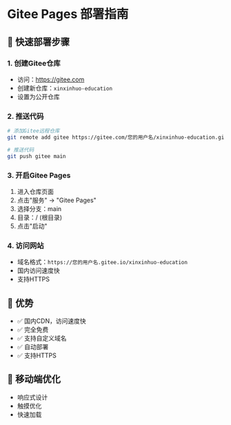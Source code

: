 # Gitee Pages 部署指南

## 🚀 快速部署步骤

### 1. 创建Gitee仓库
- 访问：https://gitee.com
- 创建新仓库：`xinxinhuo-education`
- 设置为公开仓库

### 2. 推送代码
```bash
# 添加Gitee远程仓库
git remote add gitee https://gitee.com/您的用户名/xinxinhuo-education.git

# 推送代码
git push gitee main
```

### 3. 开启Gitee Pages
1. 进入仓库页面
2. 点击"服务" -> "Gitee Pages"
3. 选择分支：main
4. 目录：/ (根目录)
5. 点击"启动"

### 4. 访问网站
- 域名格式：`https://您的用户名.gitee.io/xinxinhuo-education`
- 国内访问速度快
- 支持HTTPS

## 🎯 优势
- ✅ 国内CDN，访问速度快
- ✅ 完全免费
- ✅ 支持自定义域名
- ✅ 自动部署
- ✅ 支持HTTPS

## 📱 移动端优化
- 响应式设计
- 触摸优化
- 快速加载
